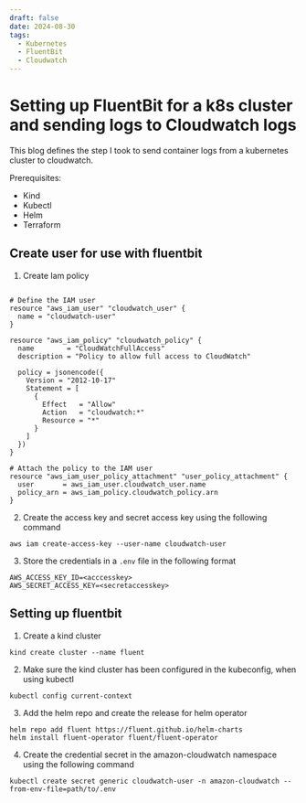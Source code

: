 ```yaml
---
draft: false 
date: 2024-08-30
tags:
  - Kubernetes
  - FluentBit
  - Cloudwatch
---
```


# Setting up FluentBit for a k8s cluster and sending logs to Cloudwatch logs

This blog defines the step I took to send container logs from a kubernetes cluster to cloudwatch.

<!-- more -->

Prerequisites:
- Kind 
- Kubectl
- Helm 
- Terraform

## Create user for use with fluentbit

1. Create Iam policy 
```

# Define the IAM user
resource "aws_iam_user" "cloudwatch_user" {
  name = "cloudwatch-user"
}

resource "aws_iam_policy" "cloudwatch_policy" {
  name        = "CloudWatchFullAccess"
  description = "Policy to allow full access to CloudWatch"
  
  policy = jsonencode({
    Version = "2012-10-17"
    Statement = [
      {
        Effect   = "Allow"
        Action   = "cloudwatch:*"
        Resource = "*"
      }
    ]
  })
}

# Attach the policy to the IAM user
resource "aws_iam_user_policy_attachment" "user_policy_attachment" {
  user       = aws_iam_user.cloudwatch_user.name
  policy_arn = aws_iam_policy.cloudwatch_policy.arn
}
```

2. Create the access key and secret access key using the following command
```
aws iam create-access-key --user-name cloudwatch-user
```

3. Store the credentials in a `.env` file in the following format
```
AWS_ACCESS_KEY_ID=<acccesskey>
AWS_SECRET_ACCESS_KEY=<secretaccesskey>
```

## Setting up fluentbit
1. Create a kind cluster
```
kind create cluster --name fluent
```

2. Make sure the kind cluster has been configured in the kubeconfig, when using kubectl 
```
kubectl config current-context
```

3. Add the helm repo and create the release for helm operator
```
helm repo add fluent https://fluent.github.io/helm-charts
helm install fluent-operator fluent/fluent-operator
```

4. Create the credential secret in the amazon-cloudwatch namespace using the following command
```
kubectl create secret generic cloudwatch-user -n amazon-cloudwatch --from-env-file=path/to/.env
```


